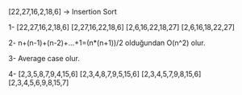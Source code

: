 [22,27,16,2,18,6] -> Insertion Sort

1- 
[22,27,16,2,18,6] 
[2,27,16,22,18,6] 
[2,6,16,22,18,27] 
[2,6,16,18,22,27]

2-
n+(n-1)+(n-2)+...+1=(n*(n+1))/2 olduğundan O(n^2) olur.

3-
Average case olur.

4-
[2,3,5,8,7,9,4,15,6]
[2,3,4,8,7,9,5,15,6]
[2,3,4,5,7,9,8,15,6]
[2,3,4,5,6,9,8,15,7]